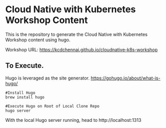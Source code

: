 # Cloud Native with Kubernetes Workshop Content

This is the repository to generate the Cloud Native with Kubernetes Workshop content using hugo.

Workshop URL: https://kcdchennai.github.io/cloudnative-k8s-workshop
## To Execute.
Hugo is leveraged as the site generator. https://gohugo.io/about/what-is-hugo/

```
#Install Hugo
brew install hugo

#Execute Hugo on Root of Local Clone Repo
hugo server
```

With the local Hugo server running, head to http://localhost:1313